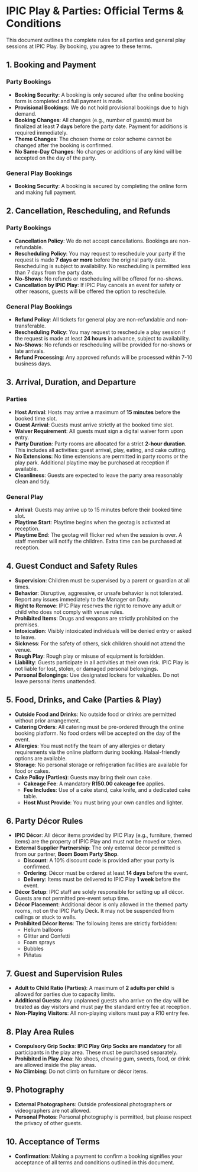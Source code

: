# IPIC Play & Parties: Official Terms & Conditions

This document outlines the complete rules for all parties and general play sessions at IPIC Play. By booking, you agree to these terms.

## 1. Booking and Payment

### Party Bookings
- **Booking Security**: A booking is only secured after the online booking form is completed and full payment is made.
- **Provisional Bookings**: We do not hold provisional bookings due to high demand.
- **Booking Changes**: All changes (e.g., number of guests) must be finalized at least **7 days** before the party date. Payment for additions is required immediately.
- **Theme Changes**: The chosen theme or color scheme cannot be changed after the booking is confirmed.
- **No Same-Day Changes**: No changes or additions of any kind will be accepted on the day of the party.

### General Play Bookings
- **Booking Security**: A booking is secured by completing the online form and making full payment.

## 2. Cancellation, Rescheduling, and Refunds

### Party Bookings
- **Cancellation Policy**: We do not accept cancellations. Bookings are non-refundable.
- **Rescheduling Policy**: You may request to reschedule your party if the request is made **7 days or more** before the original party date. Rescheduling is subject to availability. No rescheduling is permitted less than 7 days from the party date.
- **No-Shows**: No refunds or rescheduling will be offered for no-shows.
- **Cancellation by IPIC Play**: If IPIC Play cancels an event for safety or other reasons, guests will be offered the option to reschedule.

### General Play Bookings
- **Refund Policy**: All tickets for general play are non-refundable and non-transferable.
- **Rescheduling Policy**: You may request to reschedule a play session if the request is made at least **24 hours** in advance, subject to availability.
- **No-Shows**: No refunds or rescheduling will be provided for no-shows or late arrivals.
- **Refund Processing**: Any approved refunds will be processed within 7-10 business days.

## 3. Arrival, Duration, and Departure

### Parties
- **Host Arrival**: Hosts may arrive a maximum of **15 minutes** before the booked time slot.
- **Guest Arrival**: Guests must arrive strictly at the booked time slot.
- **Waiver Requirement**: All guests must sign a digital waiver form upon entry.
- **Party Duration**: Party rooms are allocated for a strict **2-hour duration**. This includes all activities: guest arrival, play, eating, and cake cutting.
- **No Extensions**: No time extensions are permitted in party rooms or the play park. Additional playtime may be purchased at reception if available.
- **Cleanliness**: Guests are expected to leave the party area reasonably clean and tidy.

### General Play
- **Arrival**: Guests may arrive up to 15 minutes before their booked time slot.
- **Playtime Start**: Playtime begins when the geotag is activated at reception.
- **Playtime End**: The geotag will flicker red when the session is over. A staff member will notify the children. Extra time can be purchased at reception.

## 4. Guest Conduct and Safety Rules

- **Supervision**: Children must be supervised by a parent or guardian at all times.
- **Behavior**: Disruptive, aggressive, or unsafe behavior is not tolerated. Report any issues immediately to the Manager on Duty.
- **Right to Remove**: IPIC Play reserves the right to remove any adult or child who does not comply with venue rules.
- **Prohibited Items**: Drugs and weapons are strictly prohibited on the premises.
- **Intoxication**: Visibly intoxicated individuals will be denied entry or asked to leave.
- **Sickness**: For the safety of others, sick children should not attend the venue.
- **Rough Play**: Rough play or misuse of equipment is forbidden.
- **Liability**: Guests participate in all activities at their own risk. IPIC Play is not liable for lost, stolen, or damaged personal belongings.
- **Personal Belongings**: Use designated lockers for valuables. Do not leave personal items unattended.

## 5. Food, Drinks, and Cake (Parties & Play)

- **Outside Food and Drinks**: No outside food or drinks are permitted without prior arrangement.
- **Catering Orders**: All catering must be pre-ordered through the online booking platform. No food orders will be accepted on the day of the event.
- **Allergies**: You must notify the team of any allergies or dietary requirements via the online platform during booking. Halaal-friendly options are available.
- **Storage**: No personal storage or refrigeration facilities are available for food or cakes.
- **Cake Policy (Parties)**: Guests may bring their own cake.
    - **Cakeage Fee**: A mandatory **R150.00 cakeage fee** applies.
    - **Fee Includes**: Use of a cake stand, cake knife, and a dedicated cake table.
    - **Host Must Provide**: You must bring your own candles and lighter.

## 6. Party Décor Rules

- **IPIC Décor**: All décor items provided by IPIC Play (e.g., furniture, themed items) are the property of IPIC Play and must not be moved or taken.
- **External Supplier Partnership**: The only external décor permitted is from our partner, **Boom Boom Party Shop**.
    - **Discount**: A 10% discount code is provided after your party is confirmed.
    - **Ordering**: Décor must be ordered at least **14 days** before the event.
    - **Delivery**: Items must be delivered to IPIC Play **1 week** before the event.
- **Décor Setup**: IPIC staff are solely responsible for setting up all décor. Guests are not permitted pre-event setup time.
- **Décor Placement**: Additional décor is only allowed in the themed party rooms, not on the IPIC Party Deck. It may not be suspended from ceilings or stuck to walls.
- **Prohibited Décor Items**: The following items are strictly forbidden:
    - Helium balloons
    - Glitter and Confetti
    - Foam sprays
    - Bubbles
    - Piñatas

## 7. Guest and Supervision Rules

- **Adult to Child Ratio (Parties)**: A maximum of **2 adults per child** is allowed for parties due to capacity limits.
- **Additional Guests**: Any unplanned guests who arrive on the day will be treated as day visitors and must pay the standard entry fee at reception.
- **Non-Playing Visitors**: All non-playing visitors must pay a R10 entry fee.

## 8. Play Area Rules

- **Compulsory Grip Socks**: **IPIC Play Grip Socks are mandatory** for all participants in the play area. These must be purchased separately.
- **Prohibited in Play Area**: No shoes, chewing gum, sweets, food, or drink are allowed inside the play areas.
- **No Climbing**: Do not climb on furniture or décor items.

## 9. Photography

- **External Photographers**: Outside professional photographers or videographers are not allowed.
- **Personal Photos**: Personal photography is permitted, but please respect the privacy of other guests.

## 10. Acceptance of Terms
- **Confirmation**: Making a payment to confirm a booking signifies your acceptance of all terms and conditions outlined in this document.